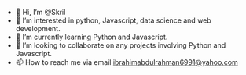 - 👋 Hi, I’m @Skril
- 👀 I’m interested in python, Javascript, data science and web development.
- 🌱 I’m currently learning Python and Javascript.
- 💞️ I’m looking to collaborate on any projects involving Python and Javascript.
- 📫 How to reach me via email ibrahimabdulrahman6991@yahoo.com

<!---
Skril/Skril is a ✨ special ✨ repository because its `README.md` (this file) appears on your GitHub profile.
You can click the Preview link to take a look at your changes.
--->
